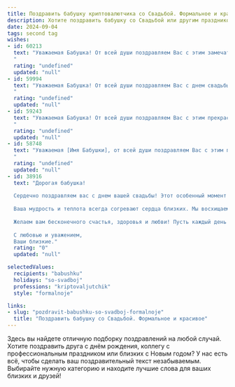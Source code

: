 ```yaml
---
title: Поздравить бабушку криптовалютчика со Свадьбой. Формальное и красивое
description: Хотите поздравить бабушку со Свадьбой или другим праздником? Наш ИИ создаст незабываемое поздравление, а вы обязательно выделитесь среди других.  
date: 2024-09-04
tags: second tag
wishes:
- id: 60213
  text: "Уважаемая Бабушка! От всей души поздравляем Вас с этим замечательным событием - свадьбой! Пусть Ваша новая жизнь будет полна счастья, любви, гармонии и благополучия. Желаем Вам крепкого здоровья, семейного тепла и радостных моментов. Пусть Ваши профессиональные успехи в сфере криптовалют всегда приносят Вам удовлетворение и финансовое благополучие. Счастья Вам и Вашей семье!
  "
  rating: "undefined"
  updated: "null"
- id: 59994
  text: "Уважаемая Бабушка! От всей души поздравляем Вас с днем свадьбы! Желаем Вам долгих лет совместной жизни, наполненных счастьем, любовью и взаимопониманием. Пусть ваш криптовалютный бизнес процветает, принося радость и финансовое благополучие.
  "
  rating: "undefined"
  updated: "null"
- id: 59243
  text: "Уважаемая Бабушка! От всей души поздравляем Вас с этим прекрасным днем - днем Вашей свадьбы! Пусть Ваша жизнь будет полна любви, радости и благополучия. Желаем Вам крепкого здоровья, семейного счастья и исполнения всех желаний.
  "
  rating: "undefined"
  updated: "null"
- id: 58748
  text: "Уважаемая [Имя Бабушки], от всей души поздравляем Вас с этим прекрасным событием! Пусть Ваша свадьба станет началом новой главы в Вашей жизни,  полной любви, счастья и благополучия. Желаем Вам крепкой семьи, построенной на взаимопонимании и уважении. Пусть каждый день Вашей семейной жизни будет наполнен радостью и любовью.
  "
  rating: "undefined"
  updated: "null"
- id: 38916
  text: "Дорогая бабушка!
  
  Сердечно поздравляем вас с днем вашей свадьбы! Этот особенный момент является прекрасным отражением любви и гармонии, которые вы принесли в нашу жизнь.
  
  Ваша мудрость и теплота всегда согревают сердца близких. Мы восхищаемся вашей жизненной мудростью и стремлением к новым вершинам, особенно в таком современном направлении, как криптовалюты. Ваш пример вдохновляет нас на развитие и новые свершения.
  
  Желаем вам бесконечного счастья, здоровья и любви! Пусть каждый день будет наполнен радостью, а ваша жизнь — яркими мгновениями.
  
  С любовью и уважением,
  Ваши близкие."
  rating: "0"
  updated: "null"

selectedValues:
  recipients: "babushku"
  holidays: "so-svadboj"
  professions: "kriptovaljutchik"
  style: "formalnoje"

links:
- slug: "pozdravit-babushku-so-svadboj-formalnoje"
  title: "Поздравить бабушку со Свадьбой. Формальное и красивое"
---
```


Здесь вы найдете отличную подборку поздравлений на любой случай. 
Хотите поздравить друга с днём рождения, коллегу с профессиональным праздником или близких с Новым годом? У нас есть всё, чтобы сделать ваш поздравительный текст незабываемым. Выбирайте нужную категорию и находите лучшие слова для ваших близких и друзей!
